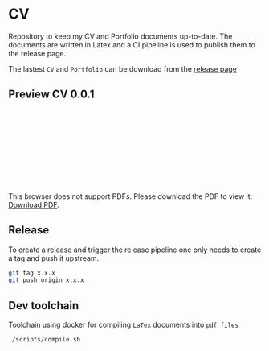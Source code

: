 # CV

Repository to keep my CV and Portfolio documents up-to-date. The documents are written in Latex and a CI pipeline is used to publish them to the release page.

The lastest ```CV``` and ```Portfolio``` can be download from the [release page](https://github.com/DankersW/cv/releases/)

## Preview CV 0.0.1

<object data="https://github.com/DankersW/cv/releases/download/0.0.1/wouter_dankers_cv.pdf" type="application/pdf" width="700px" height="700px">
    <embed src="https://github.com/DankersW/cv/releases/download/0.0.1/wouter_dankers_cv.pdf">
        <p>This browser does not support PDFs. Please download the PDF to view it: <a href="https://github.com/DankersW/cv/releases/download/0.0.1/wouter_dankers_cv.pdf">Download PDF</a>.</p>
    </embed>
</object>

## Release

To create a release and trigger the release pipeline one only needs to create a tag and push it upstream.

```sh
git tag x.x.x 
git push origin x.x.x
```

## Dev toolchain

Toolchain using docker for compiling ```LaTex``` documents into ```pdf files```

```sh
./scripts/compile.sh
```
